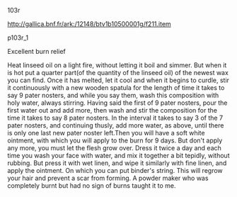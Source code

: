 103r

http://gallica.bnf.fr/ark:/12148/btv1b10500001g/f211.item

p103r_1

Excellent burn relief

Heat linseed oil on a light fire, without letting it boil and simmer. But when it is hot put a quarter part(of the quantity of the linseed oil) of the newest wax you can find. Once it has melted, let it cool and when it begins to curdle, stir it continuously with a new wooden spatula for the length of time it takes to say 9 pater nosters, and while you say them, wash this composition with holy water, always stirring. Having said the first of 9 pater nosters, pour the first water out and add more, then wash and stir the composition for the time it takes to say 8 pater nosters. In the interval it takes to say 3 of the 7 pater nosters, and continuing thusly, add more water, as above, until there is only one last new pater noster left.Then you will have a soft white ointment, with which you will apply to the burn for 9 days. But don't apply any more, you must let the flesh grow over. Dress it twice a day and each time you wash your face with water, and mix it together a bit tepidly, without rubbing. But press it with wet linen, and wipe it similarly with fine linen, and apply the ointment. On which you can put binder's string. This will regrow your hair and prevent a scar from forming. A powder maker who was completely burnt but had no sign of burns taught it to me.
